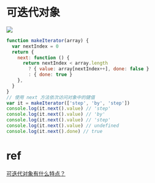 # 可迭代对象

![](https://user-images.githubusercontent.com/20392340/59477966-3063f900-8e8a-11e9-9f99-1bc8abab170d.png)

```js
function makeIterator(array) {
  var nextIndex = 0
  return {
    next: function () {
      return nextIndex < array.length
        ? { value: array[nextIndex++], done: false }
        : { done: true }
    },
  }
}
// 使用 next 方法依次访问对象中的键值
var it = makeIterator(['step', 'by', 'step'])
console.log(it.next().value) // 'step'
console.log(it.next().value) // 'by'
console.log(it.next().value) // 'step'
console.log(it.next().value) // undefined
console.log(it.next().done) // true
```

# ref

[可迭代对象有什么特点？](https://github.com/YvetteLau/Step-By-Step/issues/28)
